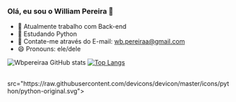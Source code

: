 ### Olá, eu sou o William Pereira 👋


- 🔭 Atualmente trabalho com Back-end
- 🌱 Estudando Python
- 💬 Contate-me através do E-mail: wb.pereiraa@gmail.com
- 😄 Pronouns: ele/dele

![Wbpereiraa GitHub stats](https://github-readme-stats.vercel.app/api?username=wbpereiraa&show_icons=true&theme=dracula) 
[![Top Langs](https://github-readme-stats.vercel.app/api/top-langs/?username=wbpereiraa&layout=compact&theme=dracula)](https://github.com/wbpereiraa/github-readme-stats)

<div style="display: inline_block"><br>
  src="https://raw.githubusercontent.com/devicons/devicon/master/icons/python/python-original.svg">
</div>
